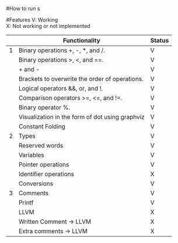 
#How to run
s


#Features
V: Working   
X: Not working or not implemented


|    | Functionality                                   | Status |
|----|-------------------------------------------------|--------|
| 1  | Binary operations +, -, *, and /.               | V      |
|    | Binary operations >, <, and ==.                 | V      |
|    | + and -                                         | V      |
|    | Brackets to overwrite the order of operations.  | V      |
|    | Logical operators &&, or, and !.                | V      |
|    | Comparison operators >=, <=, and !=.            | V      |
|    | Binary operator %.                              | V      |
|    | Visualization in the form of dot using graphviz | V      |
|    | Constant Folding                                | V      |
| 2  | Types                                           | V      |
|    | Reserved words                                  | V      |
|    | Variables                                       | V      |
|    | Pointer operations                              | V      |
|    | Identifier operations                           | X      |
|    | Conversions                                     | V      |
| 3  | Comments                                        | V      |
|    | Printf                                          | V      |
|    | LLVM                                            | X      |
|    | Written Comment -> LLVM                         | X      |
|    | Extra comments -> LLVM                          | X      |
